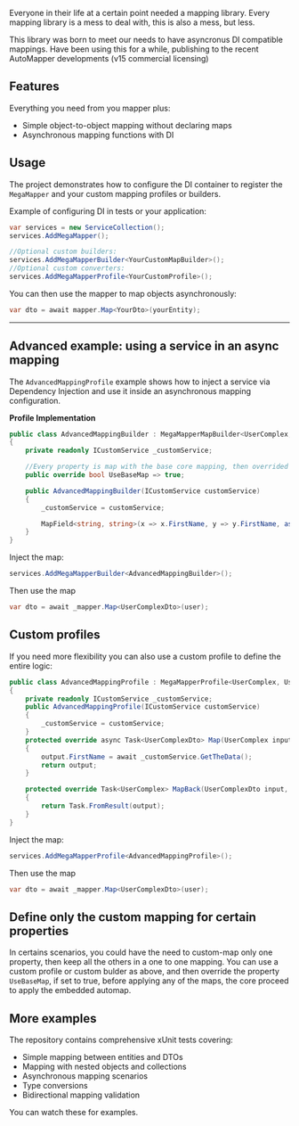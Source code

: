 Everyone in their life at a certain point needed a mapping library.
Every mapping library is a mess to deal with, this is also a mess, but less.

This library was born to meet our needs to have asyncronus DI compatible mappings.
Have been using this for a while, publishing to the recent AutoMapper developments (v15 commercial licensing)


## Features

Everything you need from you mapper plus:
- Simple object-to-object mapping without declaring maps
- Asynchronous mapping functions with DI

## Usage

The project demonstrates how to configure the DI container to register the `MegaMapper` and your custom mapping profiles or builders.

Example of configuring DI in tests or your application:

```csharp
var services = new ServiceCollection();
services.AddMegaMapper();

//Optional custom builders:
services.AddMegaMapperBuilder<YourCustomMapBuilder>();
//Optional custom converters:
services.AddMegaMapperProfile<YourCustomProfile>();

```

You can then use the mapper to map objects asynchronously:

```csharp
var dto = await mapper.Map<YourDto>(yourEntity);
```
---

## Advanced example: using a service in an async mapping

The `AdvancedMappingProfile` example shows how to inject a service via Dependency Injection and use it inside an asynchronous mapping configuration.

**Profile Implementation**

```csharp
public class AdvancedMappingBuilder : MegaMapperMapBuilder<UserComplex, UserComplexDto>
{
    private readonly ICustomService _customService;

    //Every property is map with the base core mapping, then overrided with the properties defined here.
    public override bool UseBaseMap => true;

    public AdvancedMappingBuilder(ICustomService customService)
    {
        _customService = customService;

        MapField<string, string>(x => x.FirstName, y => y.FirstName, async (a, b, c) => await _customService.GetTheData());
    }
}
```

Inject the map:
```csharp
services.AddMegaMapperBuilder<AdvancedMappingBuilder>();
```

Then use the map

```csharp
var dto = await _mapper.Map<UserComplexDto>(user);
```

## Custom profiles 

If you need more flexibility you can also use a custom profile to define the entire logic:
```csharp
public class AdvancedMappingProfile : MegaMapperProfile<UserComplex, UserComplexDto>
{
    private readonly ICustomService _customService;
    public AdvancedMappingProfile(ICustomService customService)
    {
        _customService = customService;
    }
    protected override async Task<UserComplexDto> Map(UserComplex input, UserComplexDto output)
    {
        output.FirstName = await _customService.GetTheData();
        return output;
    }

    protected override Task<UserComplex> MapBack(UserComplexDto input, UserComplex output)
    {
        return Task.FromResult(output);
    }
}
```

Inject the map:
```csharp
services.AddMegaMapperProfile<AdvancedMappingProfile>();
```

Then use the map

```csharp
var dto = await _mapper.Map<UserComplexDto>(user);
```

## Define only the custom mapping for certain properties
In certains scenarios, you could have the need to custom-map only one property, then keep all the others
in a one to one mapping.
You can use a custom profile or custom bulder as above, and then override the property ```UseBaseMap```, 
if set to true, before applying any of the maps, the core proceed to apply the embedded automap.

## More examples

The repository contains comprehensive xUnit tests covering:

- Simple mapping between entities and DTOs
- Mapping with nested objects and collections
- Asynchronous mapping scenarios
- Type conversions
- Bidirectional mapping validation

You can watch these for examples.
